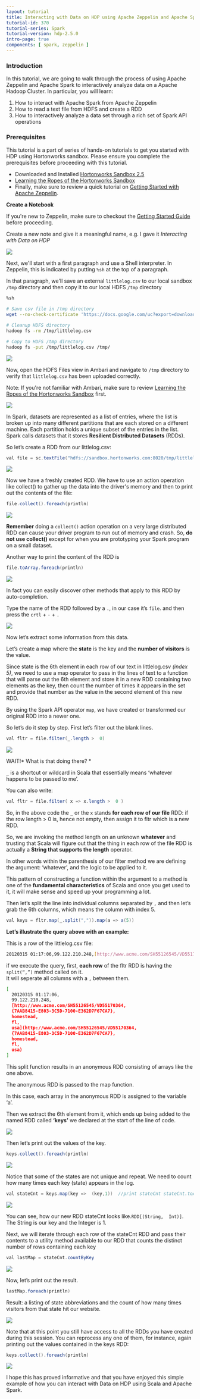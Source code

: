 ```yaml
---
layout: tutorial
title: Interacting with Data on HDP using Apache Zeppelin and Apache Spark
tutorial-id: 370
tutorial-series: Spark
tutorial-version: hdp-2.5.0
intro-page: true
components: [ spark, zeppelin ]
---
```


### Introduction

In this tutorial, we are going to walk through the process of using Apache Zeppelin and Apache Spark to interactively analyze data on a Apache Hadoop Cluster. In particular, you will learn:

1.  How to interact with Apache Spark from Apache Zeppelin
2.  How to read a text file from HDFS and create a RDD
3.  How to interactively analyze a data set through a rich set of Spark API operations

### Prerequisites

This tutorial is a part of series of hands-on tutorials to get you started with HDP using Hortonworks sandbox. Please ensure you complete the prerequisites before proceeding with this tutorial.

*   Downloaded and Installed [Hortonworks Sandbox 2.5](http://hortonworks.com/products/sandbox/)
*   [Learning the Ropes of the Hortonworks Sandbox](http://hortonworks.com/hadoop-tutorial/learning-the-ropes-of-the-hortonworks-sandbox/)
*   Finally, make sure to review a quick tutorial on [Getting Started with Apache Zeppelin](https://github.com/hortonworks/tutorials/blob/hdp-2.5/tutorials/hortonworks/getting-started-with-apache-zeppelin/tutorial.md).

**Create a Notebook**

If you're new to Zeppelin, make sure to checkout the [Getting Started Guide](https://github.com/hortonworks/tutorials/blob/hdp-2.5/tutorials/hortonworks/getting-started-with-apache-zeppelin/tutorial.md) before proceeding.

Create a new note and give it a meaningful name, e.g. I gave it *Interacting with Data on HDP*

![](/assets/interacting-with-data-using-zeppelin-and-spark/68747470733a2f2f7777772e676f6f676c6564726976652e636f6d2f686f73742f30427a686c4f79776e4f707138527a4935516b52464f465a535657383f7261773d74727565.png)

Next, we'll start with a first paragraph and use a Shell interpreter. In Zeppelin, this is indicated by putting `%sh` at the top of a paragraph.

In that paragraph, we'll save an external `littlelog.csv` to our local sandbox `/tmp` directory and then copy it to our local HDFS `/tmp` directory

~~~ bash
%sh

# Save csv file in /tmp directory
wget --no-check-certificate 'https://docs.google.com/uc?export=download&id=0BzhlOywnOpq8OWFzQjJObUtlck0' -O /tmp/littlelog.csv

# Cleanup HDFS directory
hadoop fs -rm /tmp/littlelog.csv

# Copy to HDFS /tmp directory
hadoop fs -put /tmp/littlelog.csv /tmp/
~~~

![](/assets/interacting-with-data-using-zeppelin-and-spark/68747470733a2f2f7777772e676f6f676c6564726976652e636f6d2f686f73742f30427a686c4f79776e4f707138596c5a6f613039705a306c56626a673f7261773d74727565.png)

Now, open the HDFS Files view in Ambari and navigate to `/tmp` directory to verify that `littlelog.csv` has been uploaded correctly.

Note: If you're not familiar with Ambari, make sure to review [Learning the Ropes of the Hortonworks Sandbox](http://hortonworks.com/hadoop-tutorial/learning-the-ropes-of-the-hortonworks-sandbox/) first.

![](/assets/interacting-with-data-using-zeppelin-and-spark/68747470733a2f2f7777772e676f6f676c6564726976652e636f6d2f686f73742f30427a686c4f79776e4f70713855306c6164455268527a644d6155453f7261773d74727565.png)

In Spark, datasets are represented as a list of entries, where the list is broken up into many different partitions that are each stored on a different machine. Each partition holds a unique subset of the entries in the list. Spark calls datasets that it stores **Resilient Distributed Datasets** (RDDs).

So let’s create a RDD from our littlelog.csv:

~~~ java
val file = sc.textFile("hdfs://sandbox.hortonworks.com:8020/tmp/littlelog.csv")
~~~

![](/assets/interacting-with-data-using-zeppelin-and-spark/68747470733a2f2f7777772e676f6f676c6564726976652e636f6d2f686f73742f30427a686c4f79776e4f707138513142794e5652336254524851556b3f7261773d74727565.png)

Now we have a freshly created RDD. We have to use an action operation like collect() to gather up the data into the driver's memory and then to print out the contents of the file:

~~~ java
file.collect().foreach(println)
~~~

![](/assets/interacting-with-data-using-zeppelin-and-spark/68747470733a2f2f7777772e676f6f676c6564726976652e636f6d2f686f73742f30427a686c4f79776e4f7071385a32354c4c546c4f59305131616c453f7261773d74727565.png)

**Remember** doing a `collect()` action operation on a very large distributed RDD can cause your driver program to run out of memory and crash. So, **do not use collect()** except for when you are prototyping your Spark program on a small dataset.

Another way to print the content of the RDD is

~~~ java
file.toArray.foreach(println)
~~~

![](/assets/interacting-with-data-using-zeppelin-and-spark/68747470733a2f2f7777772e676f6f676c6564726976652e636f6d2f686f73742f30427a686c4f79776e4f7071385a3170754d48466b4d546c4c55306b3f7261773d74727565.png)

In fact you can easily discover other methods that apply to this RDD by auto-completion.

Type the name of the RDD followed by a `.`, in our case it’s `file`. and then press the `crtl` + `-` + `.`

![](/assets/interacting-with-data-using-zeppelin-and-spark/68747470733a2f2f7777772e676f6f676c6564726976652e636f6d2f686f73742f30427a686c4f79776e4f7071384e6c644a63484a5a563159785654413f7261773d74727565.png)

Now let’s extract some information from this data.

Let’s create a map where the **state** is the key and the **number of visitors** is the value.

Since state is the 6th element in each row of our text in littlelog.csv _(index 5)_, we need to use a map operator to pass in the lines of text to a function that will parse out the 6th element and store it in a new RDD containing two elements as the key, then count the number of times it appears in the set and provide that number as the value in the second element of this new RDD.

By using the Spark API operator `map`, we have created or transformed our original RDD into a newer one.

So let’s do it step by step. First let’s filter out the blank lines.

~~~ java
val fltr = file.filter(_.length >  0)
~~~

![](/assets/interacting-with-data-using-zeppelin-and-spark/68747470733a2f2f7777772e676f6f676c6564726976652e636f6d2f686f73742f30427a686c4f79776e4f7071385a32354c4c546c4f59305131616c453f7261773d74727565.png)

WAIT!* What is that doing there? *

`_` is a shortcut or wildcard in Scala that essentially means ‘whatever happens to be passed to me’.

You can also write:

~~~ java
val fltr = file.filter( x => x.length >  0 )
~~~

So, in the above code the `_` or the `x` stands **for each row of our file** RDD: if the row length > 0 is, hence not empty, then assign it to fltr which is a new RDD.

So, we are invoking the method length on an unknown **whatever** and trusting that Scala will figure out that the thing in each row of the file RDD is actually a **String that supports the length** operator.

In other words within the parenthesis of our filter method we are defining the argument: ‘whatever’, and the logic to be applied to it.

This pattern of constructing a function within the argument to a method is one of the **fundamental characteristics** of Scala and once you get used to it, it will make sense and speed up your programming a lot.

Then let’s split the line into individual columns separated by `,` and then let’s grab the 6th columns, which means the column with index 5.

~~~ java
val keys = fltr.map(_.split(",")).map(a => a(5))
~~~

**Let’s illustrate the query above with an example:**

This is a row of the littlelog.csv file:

~~~ bash
20120315 01:17:06,99.122.210.248,[http://www.acme.com/SH55126545/VD55170364,{7AAB8415-E803-3C5D-7100-E362D7F67CA7},homestead,fl,usa](http://www.acme.com/SH55126545/VD55170364,{7AAB8415-E803-3C5D-7100-E362D7F67CA7},homestead,fl,usa)
~~~

if we execute the query, first, **each row** of the fltr RDD is having the `split(“,”)` method called on it.  
It will seperate all columns with a `,` between them.

~~~ bash
[
  20120315 01:17:06,
  99.122.210.248,
  [http://www.acme.com/SH55126545/VD55170364,
  {7AAB8415-E803-3C5D-7100-E362D7F67CA7},
  homestead,
  fl,
  usa](http://www.acme.com/SH55126545/VD55170364,
  {7AAB8415-E803-3C5D-7100-E362D7F67CA7},
  homestead,
  fl,
  usa)
]
~~~

This split function results in an anonymous RDD consisting of arrays like the one above.

The anonymous RDD is passed to the map function.

In this case, each array in the anonymous RDD is assigned to the variable ‘a’.

Then we extract the 6th element from it, which ends up being added to the named RDD called **‘keys’** we declared at the start of the line of code.

![](/assets/interacting-with-data-using-zeppelin-and-spark/68747470733a2f2f7777772e676f6f676c6564726976652e636f6d2f686f73742f30427a686c4f79776e4f707138566c42694e3342594d5642505454513f7261773d74727565.png)

Then let’s print out the values of the key.

~~~ java
keys.collect().foreach(println)
~~~

![](/assets/interacting-with-data-using-zeppelin-and-spark/68747470733a2f2f7777772e676f6f676c6564726976652e636f6d2f686f73742f30427a686c4f79776e4f7071384f565a505a5331306344566a4f474d3f7261773d74727565.png)

Notice that some of the states are not unique and repeat. We need to count how many times each key (state) appears in the log.

~~~ java
val stateCnt = keys.map(key =>  (key,1))  //print stateCnt stateCnt.toArray.foreach(println)
~~~

![](/assets/interacting-with-data-using-zeppelin-and-spark/68747470733a2f2f7777772e676f6f676c6564726976652e636f6d2f686f73742f30427a686c4f79776e4f707138626c4253536a6469654655794c566b3f7261773d74727565.png)

You can see, how our new RDD stateCnt looks like.`RDD[(String,  Int)]`.  
The String is our key and the Integer is 1\.

Next, we will iterate through each row of the stateCnt RDD and pass their contents to a utility method available to our RDD that counts the distinct number of rows containing each key

~~~ java
val lastMap = stateCnt.countByKey
~~~

![](/assets/interacting-with-data-using-zeppelin-and-spark/68747470733a2f2f7777772e676f6f676c6564726976652e636f6d2f686f73742f30427a686c4f79776e4f70713856556c594d306431656e684d4c574d3f7261773d74727565.png)

Now, let’s print out the result.

~~~ java
lastMap.foreach(println)
~~~

Result: a listing of state abbreviations and the count of how many times visitors from that state hit our website.

![](/assets/interacting-with-data-using-zeppelin-and-spark/68747470733a2f2f7777772e676f6f676c6564726976652e636f6d2f686f73742f30427a686c4f79776e4f70713862484e305a445656626b3545516a513f7261773d74727565.png)

Note that at this point you still have access to all the RDDs you have created during this session. You can reprocess any one of them, for instance, again printing out the values contained in the keys RDD:

~~~ java
keys.collect().foreach(println)
~~~

![](/assets/interacting-with-data-using-zeppelin-and-spark/68747470733a2f2f7777772e676f6f676c6564726976652e636f6d2f686f73742f30427a686c4f79776e4f707138626d6456566e4e754d5559334e484d3f7261773d74727565.png)

I hope this has proved informative and that you have enjoyed this simple example of how you can interact with Data on HDP using Scala and Apache Spark.  
